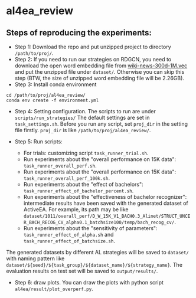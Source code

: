 # al4ea_review

## Steps of reproducing the experiments:

- Step 1: Download the repo and put unzipped project to directory `/path/to/proj/`.
- Step 2: If you need to run our strategies on RDGCN, you need to download the open word embedding file 
from [wiki-news-300d-1M.vec](https://dl.fbaipublicfiles.com/fasttext/vectors-english/wiki-news-300d-1M.vec.zip) 
and put the unzipped file under `dataset/`.
Otherwise you can skip this step (BTW, the size of unzipped word embedding file will be 2.26GB).
- Step 3: Install conda environment
```shell script
cd /path/to/proj/al4ea_review/
conda env create -f environment.yml
```

- Step 4: Setting configuration.
The scripts to run are under `scripts/run_strategies/`
The default settings are set in `task_settings.sh`. Before you run any script, set `proj_dir` in the setting file firstly. 
`proj_dir` is like `/path/to/proj/al4ea_review/`.

- Step 5: Run scripts:
    * For trials: customizing script `task_runner_trial.sh`.
    * Run experiments about the "overall performance on 15K data": `task_runner_overall_perf.sh`.
    * Run experiments about the "overall performance on 15K data": `task_runner_overall_perf_100k.sh`.
    * Run experiments about the "effect of bachelors": `task_runner_effect_of_bachelor_percent.sh`.
    * Run experiments about the "effectiveness of bachelor recognizer": intermediate results have been saved with the generated dataset of ActiveEA. 
    For example, its path may be like 
    `dataset/1011/overall_perf/D_W_15K_V1_BACH0.3_Alinet/STRUCT_UNCER_BACH_RECOG_CV_alpha0.1_batchsize100/temp/bach_recog_cv/`.
    * Run experiments about the "sensitivity of parameters": `task_runner_effect_of_alpha.sh` and `task_runner_effect_of_batchsize.sh`.

The generated datasets by different AL strategies will be saved to `dataset/` with naming pattern like `dataset/${seed}/${task_group}/${dataset_name}/${strategy_name}`. 
The evaluation results on test set will be saved to `output/results/`. 

- Step 6: draw plots.
You can draw the plots with python script `al4ea/result/plot_overperf.py`.







 





